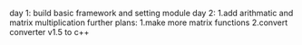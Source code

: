 day 1:
build basic framework and setting module
day 2:
1.add arithmatic and  matrix multiplication
further plans:
1.make more matrix functions
2.convert converter v1.5 to c++
